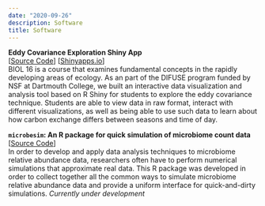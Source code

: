 ```yaml
---
date: "2020-09-26"
description: Software
title: Software
---
```


**Eddy Covariance Exploration Shiny App**  
[[Source Code](https://github.com/qpmnguyen/DIFUSE_2020_EddyCovariance)] [[Shinyapps.io](https://qpmnguyen.shinyapps.io/difuse_2020_eddycovariance/)]   
BIOL 16 is a course that examines fundamental concepts in the rapidly developing areas of ecology. As an part of the DIFUSE program funded by NSF at Dartmouth College, we built an interactive data visualization and analysis tool based on R Shiny for students to explore the eddy covariance technique. Students are able to view data in raw format, interact with different visualizations, as well as being able to use such data to learn about how carbon exchange differs between seasons and time of day.  
 

**`microbesim`: An R package for quick simulation of microbiome count data**  
[[Source Code](https://github.com/qpmnguyen/microbesim)]  
In order to develop and apply data analysis techniques to microbiome relative abundance data, researchers often have to perform numerical simulations that approximate real data. This R package was developed in order to collect together all the common ways to simulate microbiome relative abundance data and provide a uniform interface for quick-and-dirty simulations. *Currently under development*  

  


